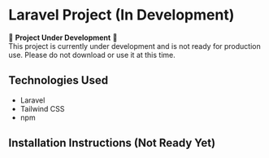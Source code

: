 # Laravel Project (In Development)

🚧 **Project Under Development** 🚧  
This project is currently under development and is not ready for production use. Please do not download or use it at this time.

## Technologies Used
- Laravel
- Tailwind CSS
- npm

## Installation Instructions (Not Ready Yet)
